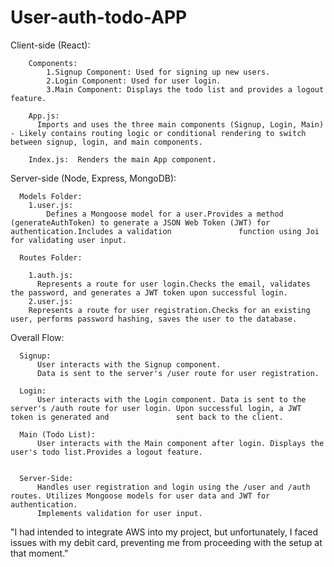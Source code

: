 # User-auth-todo-APP
 Client-side (React):
        
        Components:
            1.Signup Component: Used for signing up new users.
            2.Login Component: Used for user login.
            3.Main Component: Displays the todo list and provides a logout feature.
        
        App.js:
          Imports and uses the three main components (Signup, Login, Main) - Likely contains routing logic or conditional rendering to switch between signup, login, and main components.
        
        Index.js:  Renders the main App component.
Server-side (Node, Express, MongoDB):

      Models Folder:
        1.user.js:
            Defines a Mongoose model for a user.Provides a method (generateAuthToken) to generate a JSON Web Token (JWT) for authentication.Includes a validation               function using Joi for validating user input.
      
      Routes Folder:
      
        1.auth.js:
          Represents a route for user login.Checks the email, validates the password, and generates a JWT token upon successful login.
        2.user.js:
        Represents a route for user registration.Checks for an existing user, performs password hashing, saves the user to the database.
      

Overall Flow:
      
      Signup:
          User interacts with the Signup component.
          Data is sent to the server's /user route for user registration.
      
      Login:
          User interacts with the Login component. Data is sent to the server's /auth route for user login. Upon successful login, a JWT token is generated and               sent back to the client.
          
      Main (Todo List):
          User interacts with the Main component after login. Displays the user's todo list.Provides a logout feature.
     
      
      Server-Side:
          Handles user registration and login using the /user and /auth routes. Utilizes Mongoose models for user data and JWT for authentication.
          Implements validation for user input.


"I had intended to integrate AWS into my project, but unfortunately, I faced issues with my debit card, preventing me from proceeding with the setup at that moment." 
